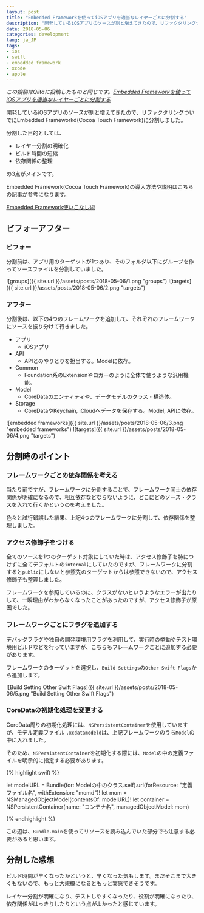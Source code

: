 ```yaml
---
layout: post
title: "Embedded Frameworkを使ってiOSアプリを適当なレイヤーごとに分割する"
description: "開発しているiOSアプリのソースが割と増えてきたので、リファクタリングついでにEmbedded Frameworkd(Cocoa Touch Framework)に分割しました。"
date: 2018-05-06
categories: development
lang: ja_JP
tags:
- ios
- swift
- embedded framework
- xcode
- apple
---
```


*この投稿はQiitaに投稿したものと同じです。[Embedded Frameworkを使ってiOSアプリを適当なレイヤーごとに分割する](https://qiita.com/micchyboy1023/items/db84ca3d0d23a37d8866)*

開発しているiOSアプリのソースが割と増えてきたので、リファクタリングついでにEmbedded Frameworkd(Cocoa Touch Framework)に分割しました。

分割した目的としては、

- レイヤー分割の明確化
- ビルド時間の短縮
- 依存関係の整理

の3点がメインです。

Embedded Framework(Cocoa Touch Framework)の導入方法や説明はこちらの記事が参考になります。

[Embedded Framework使いこなし術](https://qiita.com/mono0926/items/e29cd17789fd1d1548aa)

## ビフォーアフター

### ビフォー

分割前は、アプリ用のターゲットが1つあり、そのフォルダ以下にグループを作ってソースファイルを分割していました。

![groups]({{ site.url }}/assets/posts/2018-05-06/1.png "groups")
![targets]({{ site.url }}/assets/posts/2018-05-06/2.png "targets")

### アフター

分割後は、以下の4つのフレームワークを追加して、それぞれのフレームワークにソースを振り分けて行きました。

- アプリ
    - iOSアプリ
- API
    - APIとのやりとりを担当する。Modelに依存。
- Common
    - Foundation系のExtensionやロガーのように全体で使うような汎用機能。
- Model
    - CoreDataのエンティティや、データモデルのクラス・構造体。
- Storage
    - CoreDataやKeychain, iCloudへデータを保存する。Model, APIに依存。


![embedded frameworks]({{ site.url }}/assets/posts/2018-05-06/3.png "embedded frameworks")
![targets]({{ site.url }}/assets/posts/2018-05-06/4.png "targets")


## 分割時のポイント

### フレームワークごとの依存関係を考える

当たり前ですが、フレームワークに分割することで、フレームワーク同士の依存関係が明確になるので、相互依存などならないように、どこにどのソース・クラスを入れて行くかというのを考えました。

色々と試行錯誤した結果、上記4つのフレームワークに分割して、依存関係を整理しました。

### アクセス修飾子をつける

全てのソースを1つのターゲット対象にしていた時は、アクセス修飾子を特につけずに全てデフォルトの`internal`にしていたのですが、フレームワークに分割すると`public`にしないと参照先のターゲットからは参照できないので、アクセス修飾子も整理しました。

フレームワークを参照しているのに、クラスがないというようなエラーが出たりして、一瞬理由がわからなくなったことがあったのですが、アクセス修飾子が原因でした。


### フレームワークごとにフラグを追加する

デバッグフラグや独自の開発環境用フラグを利用して、実行時の挙動やテスト環境用ビルドなどを行っていますが、こちらもフレームワークごとに追加する必要があります。

フレームワークのターゲットを選択し、`Build Settings`の`Other Swift Flags`から追加します。

![Build Setting Other Swift Flags]({{ site.url }}/assets/posts/2018-05-06/5.png "Build Setting Other Swift Flags")

### CoreDataの初期化処理を変更する

CoreData周りの初期化処理には、`NSPersistentContainer`を使用していますが、モデル定義ファイル `.xcdatamodeld`は、上記フレームワークのうち`Model`の中に入れました。

そのため、`NSPersistentContainer`を初期化する際には、`Model`の中の定義ファイルを明示的に指定する必要があります。

{% highlight swift %}

let modelURL = Bundle(for: Modelの中のクラス.self).url(forResource: "定義ファイル名", withExtension: "momd")!
let mom = NSManagedObjectModel(contentsOf: modelURL)!
let container = NSPersistentContainer(name: "コンテナ名", managedObjectModel: mom)
        
{% endhighlight %}

この辺は、`Bundle.main`を使ってリソースを読み込んでいた部分でも注意する必要があると思います。


## 分割した感想

ビルド時間が早くなったかというと、早くなった気もします。まだそこまで大きくもないので、もっと大規模になるともっと実感できそうです。

レイヤー分割が明確になり、テストしやすくなったり、役割が明確になったり、依存関係がはっきりしたりという点がよかったと感じています。

